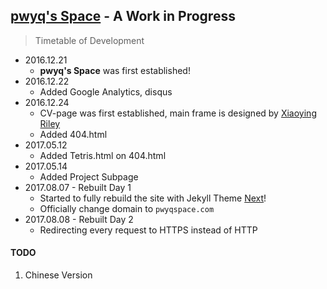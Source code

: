 ## [pwyq's Space](http://pwyqspace.com/) - A Work in Progress

> Timetable of Development

* 2016.12.21
    * **pwyq's Space** was first established!
* 2016.12.22 
    * Added Google Analytics, disqus
* 2016.12.24 
    * CV-page was first established, main frame is designed by [Xiaoying Riley](http://themes.3rdwavemedia.com/)
    * Added 404.html
* 2017.05.12
    * Added Tetris.html on 404.html
* 2017.05.14
    * Added Project Subpage
* 2017.08.07 - Rebuilt Day 1
    * Started to fully rebuild the site with Jekyll Theme [Next](https://github.com/simpleyyt/jekyll-theme-next)!
    * Officially change domain to `pwyqspace.com`
* 2017.08.08 - Rebuilt Day 2
    * Redirecting every request to HTTPS instead of HTTP
    
#### TODO
1. Chinese Version